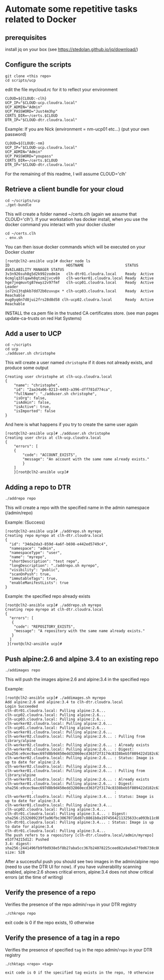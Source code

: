 # Automate some repetitive tasks related to Docker

## prerequisites
install jq on your box (see https://stedolan.github.io/jq/download/)

## Configure the scripts

```
git clone <this repo>
cd scripts/ucp
```

edit the file mycloud.rc for it to reflect your environment

```
CLOUD=${CLOUD:-clh}
UCP_IP="$CLOUD-ucp.cloudra.local"
UCP_ADMIN="Admin"
UCP_PASSWORD="Just4m3hp"
CERTS_DIR=~/certs.$CLOUD
DTR_IP="$CLOUD-dtr.cloudra.local"
```

Example: If you are Nick (environment = nm-ucp01 etc...) (put your own password)

```
CLOUD=${CLOUD:-nm}
UCP_IP="$CLOUD-ucp.cloudra.local"
UCP_ADMIN="Admin"
UCP_PASSWORD="youpass"
CERTS_DIR=~/certs.$CLOUD
DTR_IP="$CLOUD-dtr.cloudra.local"
```

For the remaining of this readme, I will assume CLOUD='clh'

## Retrieve a client bundle for your cloud
```
cd ~/scripts/ucp
./get-bundle
```
This will create a folder named ~/certs.clh (again we assume that CLOUD='clh'). If your workstation has docker install, when you use the docker command you interact with your docker cluster

```
cd ~/certs.clh
. env.sh
```

You can then issue docker commands which will be executed on your Docker cluster

```
[root@clh2-ansible ucp]# docker node ls
ID                          HOSTNAME                   STATUS AVAILABILITY MANAGER STATUS
3v3n926suh8g5d2k992zodm1m   clh-dtr01.cloudra.local    Ready  Active
6cmglq33lqawh8qtzm2jvcv69   clh-worker01.cloudra.local Ready  Active
hge7jeqmuvtg87ewyz2v97fmf   clh-ucp01.cloudra.local    Ready  Active       Leader
io72n13tqbkb7dd72b0zuvupx * clh-ucp03.cloudra.local    Ready  Active       Reachable
oug0yq6n7d8jui2frs28d8d58 clh-ucp02.cloudra.local      Ready  Active       Reachable
```

INSTALL the ca.pem file in the trusted CA certificates store.
(see man pages update-ca-trusts on red Hat Systems)

## Add a user to UCP
```
cd ~/scripts
cd ucp
./adduser.sh christophe
```

This will create a user named `christophe` if it does not already exists, and produce some output

```
Creating user christophe at clh-ucp.cloudra.local
{
	"name": "christophe",
	"id": "2aa34a06-8213-4493-a396-dff781d774ca",
	"fullName": "./adduser.sh christophe",
	"isOrg": false,
	"isAdmin": false,
	"isActive": true,
	"isImported": false
}
```

And here is what happens if you try to create the same user again

```
[root@clh2-ansible ucp]# ./adduser.sh christophe
Creating user chris at clh-ucp.cloudra.local
{
	"errors": [
	{
		"code": "ACCOUNT_EXISTS",
		"message": "An account with the same name already exists."
		}
	]
	}[root@clh2-ansible ucp]#
```

## Adding a repo to DTR

```
./addrepo repo
```

This will create a repo with the specified name in the admin namespace (/admin/repo)

Example: (Success)

```
[root@clh2-ansible ucp]# ./addrepo.sh myrepo
Creating repo myrepo at clh-dtr.cloudra.local
{
  "id": "34da2da3-859d-4a6f-b698-e442ed5749c4",
  "namespace": "admin",
  "namespaceType": "user",
  "name": "myrepo",
  "shortDescription": "test repo",
  "longDescription": "./addrepo.sh myrepo",
  "visibility": "public",
  "scanOnPush": true,
  "immutableTags": true,
  "enableManifestLists": true
}
```

Example: the specified repo already exists

```
[root@clh2-ansible ucp]# ./addrepo.sh myrepo
Creating repo myrepo at clh-dtr.cloudra.local
{
  "errors": [
   {
    "code": "REPOSITORY_EXISTS",
    "message": "A repository with the same name already exists."
   }
  ]
 }[root@clh2-ansible ucp]#
```

## Push alpine:2.6 and alpine 3.4 to an existing repo
```
./addimages repo
```
This will push the images alpine:2.6 and alpine:3.4 in the specified repo

Example: 

```
[root@clh2-ansible ucp]# ./addimages.sh myrepo
Add alpine:2.6 and alpine:3.4 to clh-dtr.cloudra.local
Login Succeeded
clh-dtr01.cloudra.local: Pulling alpine:2.6...
clh-ucp02.cloudra.local: Pulling alpine:2.6...
clh-ucp03.cloudra.local: Pulling alpine:2.6...
clh-worker02.cloudra.local: Pulling alpine:2.6...
clh-ucp01.cloudra.local: Pulling alpine:2.6...
clh-worker01.cloudra.local: Pulling alpine:2.6...
clh-worker02.cloudra.local: Pulling alpine:2.6... : Pulling from library/alpine
clh-worker02.cloudra.local: Pulling alpine:2.6... : Already exists
clh-worker02.cloudra.local: Pulling alpine:2.6... : Digest: sha256:e9cec9aec697d8b9d450edd32860ecd363f2f3174c8338beb5f809422d182c63
clh-worker02.cloudra.local: Pulling alpine:2.6... : Status: Image is up to date for alpine:2.6
clh-worker02.cloudra.local: Pulling alpine:2.6...
clh-worker01.cloudra.local: Pulling alpine:2.6... : Pulling from library/alpine
clh-worker01.cloudra.local: Pulling alpine:2.6... : Already exists
clh-worker01.cloudra.local: Pulling alpine:2.6... : Digest: sha256:e9cec9aec697d8b9d450edd32860ecd363f2f3174c8338beb5f809422d182c63
            :                :                    :
clh-worker01.cloudra.local: Pulling alpine:3.4... : Status: Image is up to date for alpine:3.4
clh-worker01.cloudra.local: Pulling alpine:3.4...
clh-ucp02.cloudra.local: Pulling alpine:3.4...
clh-dtr01.cloudra.local: Pulling alpine:3.4... : Digest: sha256:2532609239f3a96fbc30670716d87c8861b8a1974564211325633ca093b11c0b
clh-dtr01.cloudra.local: Pulling alpine:3.4... : Status: Image is up to date for alpine:3.4
clh-dtr01.cloudra.local: Pulling alpine:3.4...
The push refers to a repository [clh-dtr.cloudra.local/admin/myrepo]
e53f74215d12: Pushed
3.4: digest: sha256:2441496fb9f0d938e5f8b27aba5cc367b24078225ceed82a9a5e67f0d6738c80 size: 528
```

After a successful push you should see two images in the admin/alpine repo (need to use the DTR UI for now). if you have vulnerability scanning enabled, alpine:2.6 shows critical errors, alpine:3.4 does not show critical errors (at the time of writing)

## Verify the presence of a repo
Verifies the presence of the repo admin/`repo` in your DTR registry

```
./chkrepo repo
```
exit code is 0 if the repo exists, !0 otherwise

## Verify the presence of a tag in a repo 
Verifies the presence of specified `tag` in the repo admin/`repo` in your DTR registry

```
./chktags <repo> <tag>

exit code is 0 if the specified tag exists in the repo, !0 otherwise
```

